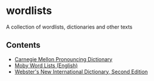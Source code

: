 # wordlists
A collection of wordlists, dictionaries and other texts

## Contents

- [Carnegie Mellon Pronouncing Dictionary](http://www.speech.cs.cmu.edu/cgi-bin/cmudict)
- [Moby Word Lists (English)](https://www.gutenberg.org/ebooks/3201)
- [Webster's New International Dictionary, Second Edition](http://wiki.puzzlers.org/dokuwiki/doku.php?id=solving:wordlists:about:start#our_collected_wordlists)
